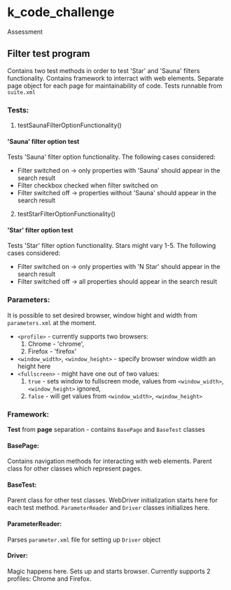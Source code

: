 # k_code_challenge
Assessment


## Filter test program
Contains two test methods in order to test 'Star' and 'Sauna' filters functionality.
Contains framework to interract with web elements. Separate page object for each page for maintainability of code. 
Tests runnable from `suite.xml`
### Tests:
1. testSaunaFilterOptionFunctionality()
#### 'Sauna' filter option test
Tests 'Sauna' filter option functionality.
The following cases considered:
* Filter switched on -> only properties with 'Sauna' should appear in the search result
* Filter checkbox checked when filter switched on
* Filter switched off -> properties without 'Sauna' should appear in the search result

2. testStarFilterOptionFunctionality()
#### 'Star' filter option test
Tests 'Star' filter option functionality. Stars might vary 1-5. The following cases considered:
* Filter switched on -> only properties with 'N Star' should appear in the search result
* Filter switched off -> all properties should appear in the search result

### Parameters:
It is possible to set desired browser, window hight and width from `parameters.xml` at the moment.
* `<profile>` - currently supports two browsers: 
  1. Chrome - 'chrome',
  2. Firefox - 'firefox'
* `<window_width>`, `<window_height>` - specify browser window width an height here
* `<fullscreen>` - might have one out of two values:
  1. `true` - sets window to fullscreen mode, values from `<window_width>`, `<window_height>` ignored,
  2. `false` - will get values from `<window_width>`, `<window_height>`
  
### Framework:
**Test** from **page** separation - contains `BasePage` and `BaseTest` classes

#### BasePage:
Contains navigation methods for interacting with web elements. Parent class for other classes which represent pages.

#### BaseTest:
Parent class for other test classes. WebDriver initialization starts here for each test method. `ParameterReader` and `Driver` classes initializes here.

#### ParameterReader:
Parses `parameter.xml` file for setting up `Driver` object

#### Driver:
Magic happens here. Sets up and starts browser. Currently supports 2 profiles: Chrome and Firefox.

